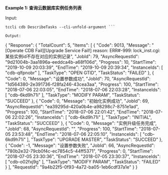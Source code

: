 **Example 1: 查询云数据库实例任务列表**



Input: 

```
tccli cdb DescribeTasks --cli-unfold-argument ```

Output: 
```
{
    "Response": {
        "TotalCount": 5,
        "Items": [
            {
                "Code": 9013,
                "Message": "[Operate CDB Fail][Upgrade Service Fail!] reason: ERR#-999: lock_inst.cgi: 某些实例id不存在对应的实例记录",
                "JobId": 79,
                "AsyncRequestId": "9d21004b-3aa1896a-eeddca4b-a68f106d",
                "Progress": 10,
                "StartTime": "2019-10-09 20:03:39",
                "EndTime": "2019-10-09 20:39:34",
                "InstanceIds": [
                    "cdb-qlfpnobr"
                ],
                "TaskType": "OPEN GTID",
                "TaskStatus": "FAILED"
            },
            {
                "Code": 0,
                "Message": "设置参数成功",
                "JobId": 70,
                "AsyncRequestId": "1d564380-2e391736-f28fa246-43cea3aa",
                "Progress": 100,
                "StartTime": "2018-07-06 22:03:05",
                "EndTime": "2018-07-06 22:03:28",
                "InstanceIds": [
                    "cdb-6kd9h71i"
                ],
                "TaskType": "MODIFY PARAM",
                "TaskStatus": "SUCCEED"
            },
            {
                "Code": 0,
                "Message": "初始化实例成功",
                "JobId": 69,
                "AsyncRequestId": "ea39295d-420a0b4e-a98298c7-8751e1ad",
                "Progress": 100,
                "StartTime": "2018-07-06 22:01:42",
                "EndTime": "2018-07-06 22:02:26",
                "InstanceIds": [
                    "cdb-6kd9h71i"
                ],
                "TaskType": "INITIAL",
                "TaskStatus": "SUCCEED"
            },
            {
                "Code": 0,
                "Message": "实例升级任务完成",
                "JobId": 68,
                "AsyncRequestId": "",
                "Progress": 100,
                "StartTime": "2018-07-05 23:53:48",
                "EndTime": "2018-07-06 22:05:10",
                "InstanceIds": [
                    "cdb-6kd9h71i"
                ],
                "TaskType": "UPGRADE MASTER",
                "TaskStatus": "SUCCEED"
            },
            {
                "Code": -1,
                "Message": "设置参数失败",
                "JobId": 66,
                "AsyncRequestId": "780b2e32-79cb0f4c-ec7854c5-44ff5371",
                "Progress": 0,
                "StartTime": "2018-07-05 23:30:36",
                "EndTime": "2018-07-05 23:30:37",
                "InstanceIds": [
                    "cdb-o02fxj9g"
                ],
                "TaskType": "MODIFY PARAM",
                "TaskStatus": "FAILED"
            }
        ],
        "RequestId": "9a4b22f5-0f93-4a72-ba05-1eb6cdf37a1e"
    }
}
```

